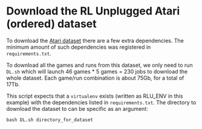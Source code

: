 # Download the RL Unplugged Atari (ordered) dataset

To download the [Atari dataset](https://www.tensorflow.org/datasets/catalog/rlu_atari_checkpoints_ordered) there are a few extra dependencies. The minimum amount of such dependencies was registered in `requirements.txt`.

To download all the games and runs from this dataset, we only need to run `DL.sh` which will launch 46 games * 5 games = 230 jobs to download the whole dataset. Each game/run combination is about 75Gb, for a total of 17Tb.

This script expects that a `virtualenv` exists (written as RLU_ENV in this example) with the dependencies listed in `requirements.txt`. The directory to download the dataset to can be specific as an argument:

```
bash DL.sh directory_for_dataset
```
